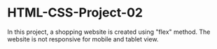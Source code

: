 # HTML-CSS-Project-02
In this project, a shopping website is created using "flex" method. The website is not responsive for mobile and tablet view.
